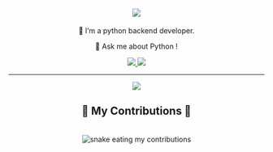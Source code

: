 <h1 align="center">
    <img src="https://readme-typing-svg.herokuapp.com/?font=Righteous&size=35&center=true&vCenter=true&width=500&height=70&duration=4000&lines=Hello!+👋;" />
</h1>
<div align="center">
 
 🔭 I’m a python backend developer.
 
 💬 Ask me about Python !
 
 </div>
 <div align="center"> 
  <a href="mailto:raadin.dev@gmail.com">
    <img src="https://img.shields.io/badge/Gmail-333333?style=for-the-badge&logo=gmail&logoColor=red" />
  </a>
  <a href="https://linkedin.com/in/radin dolati" target="_blank">
    <img src="https://img.shields.io/badge/LinkedIn-0077B5?style=for-the-badge&logo=linkedin&logoColor=white" target="_blank" />
  </a>
      <hr/>
<div align="center">
    <img src="https://skillicons.dev/icons?i=github,python,selenium,fastapi,postgres,vscode" /><br>
</div>
<div align="center">
  <h2>🐍 My Contributions 🐍</h2>
  <br>
  <img alt="snake eating my contributions" src="https://github.com/radini1/radini1/actions/runs/5990221586/workflow" />
  
  <br/><br/><br/>
</div>







